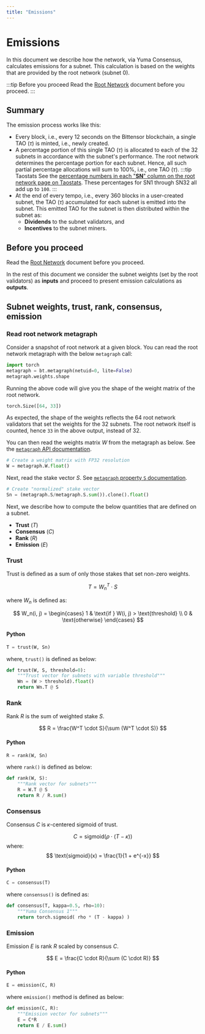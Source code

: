 ```yaml
---
title: "Emissions"
---
```


# Emissions

In this document we describe how the network, via Yuma Consensus, calculates emissions for a subnet. This calculation is based on the weights that are provided by the root network (subnet 0).

:::tip Before you proceed
Read the [Root Network](./root-network.md) document before you proceed.
:::

## Summary 

The emission process works like this:

- Every block, i.e., every 12 seconds on the Bittensor blockchain, a single TAO ($\tau$) is minted, i.e., newly created.
- A percentage portion of this single TAO ($\tau$) is allocated to each of the 32 subnets in accordance with the subnet's performance. The root network determines the percentage portion for each subnet. Hence, all such partial percentage allocations will sum to 100%, i.e., one TAO ($\tau$). 
    :::tip Taostats
    See the [percentage numbers in each "**SN**" column on the root network page on Taostats](https://taostats.io/subnets/netuid-0/). These percentages for SN1 through SN32 all add up to `100`. 
    :::
- At the end of every tempo, i.e., every 360 blocks in a user-created subnet, the TAO ($\tau$) accumulated for each subnet is emitted into the subnet. This emitted TAO for the subnet is then distributed within the subnet as:
  - **Dividends** to the subnet validators, and 
  - **Incentives** to the subnet miners.

## Before you proceed

Read the [Root Network](./root-network.md) document before you proceed.

In the rest of this document we consider the subnet weights (set by the root validators) as **inputs** and proceed to present emission calculations as **outputs**. 

## Subnet weights, trust, rank, consensus, emission 

### Read root network metagraph

Consider a snapshot of root network at a given block. You can read the root network metagraph with the below `metagraph` call:

```python
import torch
metagraph = bt.metagraph(netuid=0, lite=False)
metagraph.weights.shape
```

Running the above code will give you the shape of the weight matrix of the root network.  

```python
torch.Size([64, 33])
```

As expected, the shape of the weights reflects the 64 root network validators that set the weights for the 32 subnets. The root network itself is counted, hence `33` in the above output, instead of 32.

You can then read the weights matrix $W$ from the metagraph as below. See the [`metagraph` API documentation](https://docs.bittensor.com/python-api/html/autoapi/bittensor/metagraph/index.html#bittensor.metagraph.metagraph.W).

```python
# Create a weight matrix with FP32 resolution
W = metagraph.W.float()
```

Next, read the stake vector $S$. See [`metagraph` property `S` documentation](https://docs.bittensor.com/python-api/html/autoapi/bittensor/metagraph/index.html#bittensor.metagraph.metagraph.S).

```python
# Create "normalized" stake vector
Sn = (metagraph.S/metagraph.S.sum()).clone().float()
```

Next, we describe how to compute the below quantities that are defined on a subnet.  

- **Trust** ($T$)
- **Consensus** ($C$)
- **Rank** ($R$)
- **Emission** ($E$)

### Trust

Trust is defined as a sum of only those stakes that set non-zero weights. 

$$
T = W_n^T \cdot S
$$

where $W_n$ is defined as:

$$
W_n(i, j) = \begin{cases} 
1 & \text{if } W(i, j) > \text{threshold} \\
0 & \text{otherwise} 
\end{cases}
$$

#### Python

```python
T = trust(W, Sn)
```
where, `trust()` is defined as below:

```python
def trust(W, S, threshold=0):
    """Trust vector for subnets with variable threshold"""
    Wn = (W > threshold).float()
    return Wn.T @ S
```

### Rank

Rank $R$ is the sum of weighted stake $S$.

$$
R = \frac{W^T \cdot S}{\sum (W^T \cdot S)}
$$

#### Python

```python
R = rank(W, Sn)
```
where `rank()` is defined as below:

```python
def rank(W, S):
    """Rank vector for subnets"""
    R = W.T @ S
    return R / R.sum()
```

### Consensus

Consensus $C$ is $\kappa$-centered sigmoid of trust. 

$$
C = \text{sigmoid}(\rho \cdot (T - \kappa))
$$
where:
$$
\text{sigmoid}(x) = \frac{1}{1 + e^{-x}}
$$

#### Python

```python
C = consensus(T)
```
where `consensus()` is defined as:

```python
def consensus(T, kappa=0.5, rho=10):
    """Yuma Consensus 1"""
    return torch.sigmoid( rho * (T - kappa) )
```

### Emission

Emission $E$ is rank $R$ scaled by consensus $C$.

$$
E = \frac{C \cdot R}{\sum (C \cdot R)}
$$

#### Python

```python
E = emission(C, R)
```
where `emission()` method is defined as below:

```python
def emission(C, R):
    """Emission vector for subnets"""
    E = C*R
    return E / E.sum()
```
